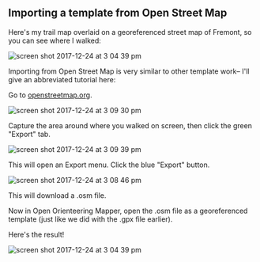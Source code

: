 ## Importing a template from Open Street Map

Here's my trail map overlaid on a georeferenced street map of Fremont, so you can see where I walked:

![screen shot 2017-12-24 at 3 04 39 pm](https://user-images.githubusercontent.com/454690/34329597-cacbc700-e8bb-11e7-8c8d-4ba91dbc6855.png)

Importing from Open Street Map is very similar to other template work– I'll give an abbreviated tutorial here:

Go to [openstreetmap.org](http://www.openstreetmap.org/).

![screen shot 2017-12-24 at 3 09 30 pm](https://user-images.githubusercontent.com/454690/34329628-c23630e8-e8bc-11e7-94cf-894fea929cce.png)

Capture the area around where you walked on screen, then click the green "Export" tab.

![screen shot 2017-12-24 at 3 09 39 pm](https://user-images.githubusercontent.com/454690/34329630-c2616150-e8bc-11e7-835f-393149c10d2d.png)

This will open an Export menu. Click the blue "Export" button.

![screen shot 2017-12-24 at 3 08 46 pm](https://user-images.githubusercontent.com/454690/34329629-c24e6046-e8bc-11e7-871a-1d9436782dfd.png)

This will download a .osm file.

Now in Open Orienteering Mapper, open the .osm file as a georeferenced template (just like we did with the .gpx file earlier).

Here's the result!

![screen shot 2017-12-24 at 3 04 39 pm](https://user-images.githubusercontent.com/454690/34329597-cacbc700-e8bb-11e7-8c8d-4ba91dbc6855.png)
